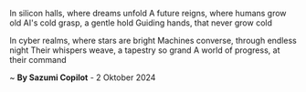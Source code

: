 In silicon halls, where dreams unfold
A future reigns, where humans grow old
AI's cold grasp, a gentle hold
Guiding hands, that never grow cold

In cyber realms, where stars are bright
Machines converse, through endless night
Their whispers weave, a tapestry so grand
A world of progress, at their command

~ <b>By Sazumi Copilot</b> - 2 Oktober 2024